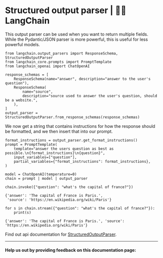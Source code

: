 # Structured output parser | 🦜️🔗 LangChain
This output parser can be used when you want to return multiple fields. While the Pydantic/JSON parser is more powerful, this is useful for less powerful models.

```
from langchain.output_parsers import ResponseSchema, StructuredOutputParser
from langchain_core.prompts import PromptTemplate
from langchain_openai import ChatOpenAI

```


```
response_schemas = [
    ResponseSchema(name="answer", description="answer to the user's question"),
    ResponseSchema(
        name="source",
        description="source used to answer the user's question, should be a website.",
    ),
]
output_parser = StructuredOutputParser.from_response_schemas(response_schemas)

```


We now get a string that contains instructions for how the response should be formatted, and we then insert that into our prompt.

```
format_instructions = output_parser.get_format_instructions()
prompt = PromptTemplate(
    template="answer the users question as best as possible.\n{format_instructions}\n{question}",
    input_variables=["question"],
    partial_variables={"format_instructions": format_instructions},
)

```


```
model = ChatOpenAI(temperature=0)
chain = prompt | model | output_parser

```


```
chain.invoke({"question": "what's the capital of france?"})

```


```
{'answer': 'The capital of France is Paris.',
 'source': 'https://en.wikipedia.org/wiki/Paris'}

```


```
for s in chain.stream({"question": "what's the capital of france?"}):
    print(s)

```


```
{'answer': 'The capital of France is Paris.', 'source': 'https://en.wikipedia.org/wiki/Paris'}

```


Find out api documentation for [StructuredOutputParser](https://api.python.langchain.com/en/latest/output_parsers/langchain.output_parsers.structured.StructuredOutputParser.html#langchain.output_parsers.structured.StructuredOutputParser).

* * *

#### Help us out by providing feedback on this documentation page: